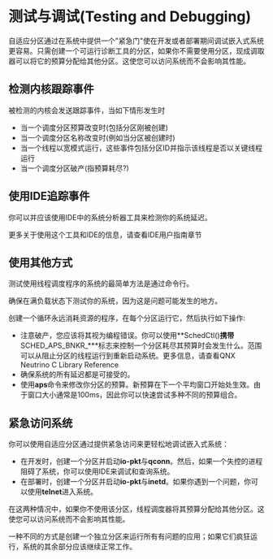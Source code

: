 # 测试与调试(Testing and Debugging)

自适应分区通过在系统中提供一个"紧急门"使在开发或者部署期间调试嵌入式系统更容易。只需创建一个可运行诊断工具的分区，如果你不需要使用分区，现成调取器可以将它的预算分配给其他分区。这使您可以访问系统而不会影响其性能。



## 检测内核跟踪事件

被检测的内核会发送跟踪事件，当如下情形发生时

- 当一个调度分区预算改变时(包括分区刚被创建)
- 当一个调度分区名称改变时(例如当分区被创建时)
- 当一个线程以宽模式运行，这些事件包括分区ID并指示该线程是否以关键线程运行
- 当一个调度分区破产(指预算耗尽?)



## 使用IDE追踪事件

你可以并应该使用IDE中的系统分析器工具来检测你的系统延迟。

更多关于使用这个工具和IDE的信息，请查看IDE用户指南章节



## 使用其他方式

测试使用线程调度程序的系统的最简单方法是通过命令行。

确保在满负载状态下测试你的系统，因为这是问题可能发生的地方。

创建一个循环永远消耗资源的程序，在每个分区运行它，然后执行如下操作:

- 注意破产，您应该将其视为编程错误。你可以使用**SchedCtl()**携带**SCHED_APS_BNKR_\***标志来控制一个分区耗尽其预算时会发生什么。范围可以从阻止分区的线程运行到重新启动系统。更多信息，请查看QNX Neutrino C Library Reference
- 确保系统的所有延迟都是可接受的。
- 使用**aps**命令来修改你分区的预算。新预算在下一个平均窗口开始处生效。由于窗口大小通常是100ms，因此你可以快速尝试多种不同的预算组合。



## 紧急访问系统

你可以使用自适应分区通过提供紧急访问来更轻松地调试嵌入式系统：

- 在开发时，创建一个分区并启动**io-pkt**与**qconn**。然后，如果一个失控的进程阻碍了系统，你可以使用IDE来调试和查询系统。
- 在部署时，创建一个分区并启动**io-pkt**与**inetd**。如果你遇到一个问题，你可以使用**telnet**进入系统。

在这两种情况中，如果你不使用该分区，线程调度器将其预算分配给其他分区。这使您可以访问系统而不会影响其性能。

一种不同的方式是创建一个独立分区来运行所有有问题的应用；如果它们疯狂运行，系统的其余部分应该继续正常工作。